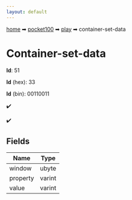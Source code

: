 ```yaml
---
layout: default
---
```


[home](/) ➡ [pocket100](/protocol/pocket100) ➡ [play](/protocol/pocket100/play) ➡ container-set-data

# Container-set-data

**Id**: 51

**Id** (hex): 33

**Id** (bin): 00110011

✔️

✔️

## Fields

Name | Type
---|---
window | ubyte
property | varint
value | varint

